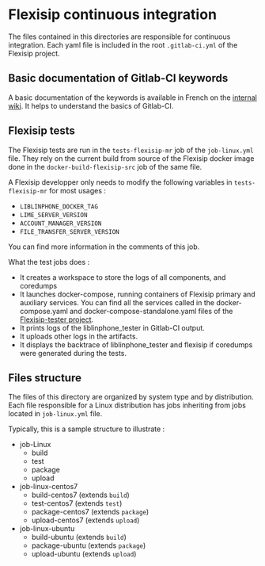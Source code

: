 # Flexisip continuous integration

The files contained in this directories are responsible for continuous integration. Each yaml file is included in the root `.gitlab-ci.yml` of the Flexisip project.

## Basic documentation of Gitlab-CI keywords

A basic documentation of the keywords is available in French on the [internal wiki](https://wiki.linphone.org/xwiki/bin/view/Engineering/Fonctionnement%20Gitlab-CI/).
It helps to understand the basics of Gitlab-CI.

## Flexisip tests

The Flexisip tests are run in the `tests-flexisip-mr` job of the `job-linux.yml` file. They rely on the current build from source of the Flexisip docker image done in the `docker-build-flexisip-src` job of the same file.

A Flexisip developper only needs to modify the following variables in `tests-flexisip-mr` for most usages :

- `LIBLINPHONE_DOCKER_TAG`
- `LIME_SERVER_VERSION`
- `ACCOUNT_MANAGER_VERSION`
- `FILE_TRANSFER_SERVER_VERSION`

You can find more information in the comments of this job.

What the test jobs does :

- It creates a workspace to store the logs of all components, and coredumps
- It launches docker-compose, running containers of Flexisip primary and auxiliary services. You can find all the services called in the docker-compose.yaml and docker-compose-standalone.yaml files of the [Flexisip-tester project](https://gitlab.linphone.org/BC/private/flexisip-tester).
- It prints logs of the liblinphone_tester in Gitlab-CI output.
- It uploads other logs in the artifacts.
- It displays the backtrace of liblinphone_tester and flexisip if coredumps were generated during the tests.

## Files structure

The files of this directory are organized by system type and by distribution.
Each file responsible for a Linux distribution has jobs inheriting from jobs located in `job-linux.yml` file.

Typically, this is a sample structure to illustrate :

- job-Linux
  - build
  - test
  - package
  - upload
- job-linux-centos7
  - build-centos7 (extends `build`)
  - test-centos7 (extends `test`)
  - package-centos7 (extends `package`)
  - upload-centos7 (extends `upload`)
- job-linux-ubuntu
  - build-ubuntu (extends `build`)
  - package-ubuntu (extends `package`)
  - upload-ubuntu (extends `upload`)

